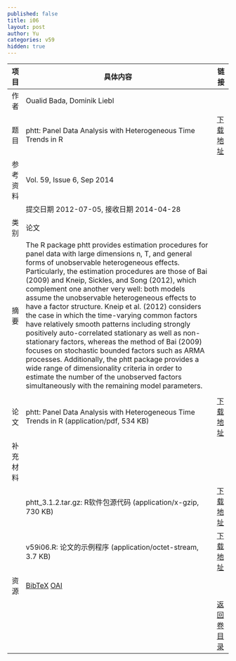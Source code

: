 ```yaml
---
published: false
title: i06
layout: post
author: Yu
categories: v59
hidden: true
---
```


| 项目 | 具体内容 | 链接 |
|---:|---|---|
| 作者 | Oualid Bada, Dominik Liebl| |
| 题目 |phtt: Panel Data Analysis with Heterogeneous Time Trends in R | [下载地址](http://www.jstatsoft.org/v59/i06/paper) |
| 参考资料 |Vol. 59, Issue 6, Sep 2014 | |
| | 提交日期 2012-07-05, 接收日期 2014-04-28| | 
| 类别 | 论文| |
| 摘要 | The R package phtt provides estimation procedures for panel data with large dimensions n, T, and general forms of unobservable heterogeneous effects. Particularly, the estimation procedures are those of Bai (2009) and Kneip, Sickles, and Song (2012), which complement one another very well: both models assume the unobservable heterogeneous effects to have a factor structure. Kneip et al. (2012) considers the case in which the time-varying common factors have relatively smooth patterns including strongly positively auto-correlated stationary as well as non-stationary factors, whereas the method of Bai (2009) focuses on stochastic bounded factors such as ARMA processes. Additionally, the phtt package provides a wide range of dimensionality criteria in order to estimate the number of the unobserved factors simultaneously with the remaining model parameters.
| |
| 论文 | phtt: Panel Data Analysis with Heterogeneous Time Trends in R  (application/pdf, 534 KB)| [下载地址](http://www.jstatsoft.org/v59/i06/paper) |
| 补充材料 | | |
| |phtt_3.1.2.tar.gz: R软件包源代码  (application/x-gzip, 730 KB)|  [下载地址](http://www.jstatsoft.org/v59/i06/supp/1) |
| |v59i06.R:          论文的示例程序  (application/octet-stream, 3.7 KB)|  [下载地址](http://www.jstatsoft.org/v59/i06/supp/2) |
| 资源 | [BibTeX](http://www.jstatsoft.org/v59/i06/bibtex) [OAI](http://www.jstatsoft.org/oai?verb=GetRecord&identifier=oai.jstatsoft/v59/i06&prefix=oai_dc)| |
| |  | [返回卷目录]({{site.baseurl}}/volume/v59.html) |